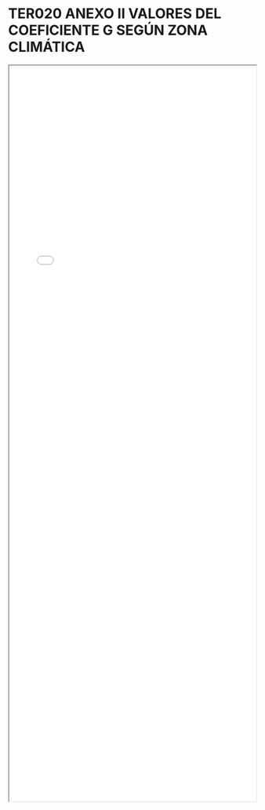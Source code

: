 
# TER020 ANEXO II VALORES DEL COEFICIENTE G SEGÚN ZONA CLIMÁTICA

<iframe src="../TER020 ANEXO II VALORES DEL COEFICIENTE G SEGÚN ZONA CLIMÁTICA.pdf" width="100%" height="1500px"></iframe>

